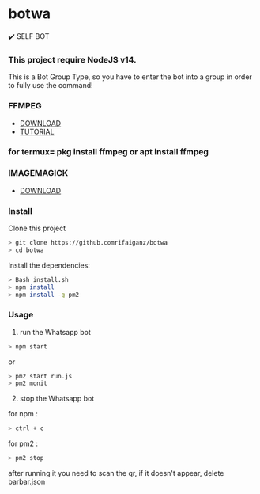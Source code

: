 # botwa

✔️ SELF BOT

### This project require NodeJS v14.
This is a Bot Group Type, so you have to enter the bot into a group in order to fully use the command!

### FFMPEG
- [DOWNLOAD](https://ffmpeg.org/)
- [TUTORIAL](https://youtu.be/04Gf6TEnmjk)
 ### for termux= pkg install ffmpeg or apt install ffmpeg
### IMAGEMAGICK
- [DOWNLOAD](https://imagemagick.org/script/download.php)


### Install
Clone this project

```bash
> git clone https://github.comrifaiganz/botwa
> cd botwa
```

Install the dependencies:

```bash
> Bash install.sh
> npm install
> npm install -g pm2
```

### Usage
1. run the Whatsapp bot

```bash
> npm start
```
or
```bash
> pm2 start run.js
> pm2 monit
```

2. stop the Whatsapp bot

for npm :
```bash
> ctrl + c
```
for pm2 :
```bash
> pm2 stop
```

after running it you need to scan the qr, if it doesn't appear, delete barbar.json

